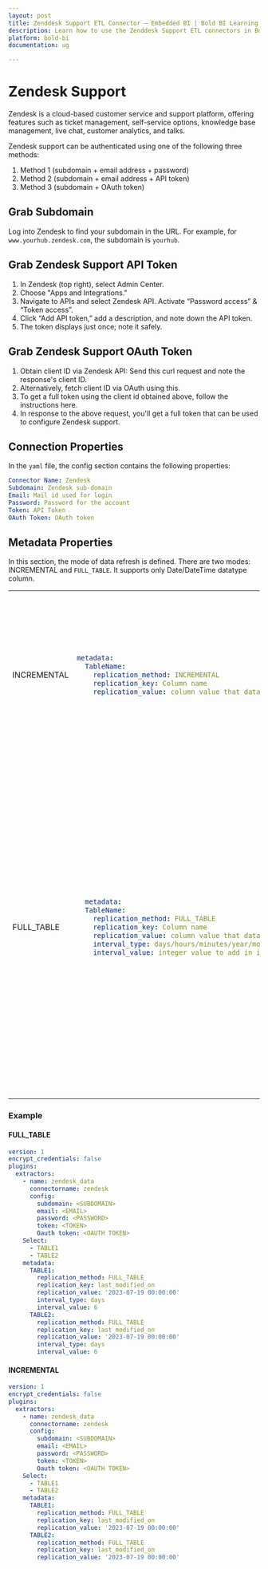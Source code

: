 ```yaml
---
layout: post
title: Zenddesk Support ETL Connector – Embedded BI | Bold BI Learning
description: Learn how to use the Zenddesk Support ETL connectors in Bold BI Enterprise Edition. Discover simple steps to integrate data smoothly and make the most of your analytics.
platform: bold-bi
documentation: ug

---
```


# Zendesk Support

Zendesk is a cloud-based customer service and support platform, offering features such as ticket management, self-service options, knowledge base management, live chat, customer analytics, and talks.

Zendesk support can be authenticated using one of the following three methods:
1. Method 1 (subdomain + email address + password)
2. Method 2 (subdomain + email address + API token)
3. Method 3 (subdomain + OAuth token)

## Grab Subdomain
Log into Zendesk to find your subdomain in the URL. For example, for ``www.yourhub.zendesk.com``, the subdomain is ``yourhub``.

## Grab Zendesk Support API Token
1. In Zendesk (top right), select Admin Center.
2. Choose "Apps and Integrations."
3. Navigate to APIs and select Zendesk API. Activate “Password access” & “Token access”.
4. Click “Add API token,” add a description, and note down the API token.
5. The token displays just once; note it safely.

## Grab Zendesk Support OAuth Token
1. Obtain client ID via Zendesk API: Send this curl request and note the response's client ID.
2. Alternatively, fetch client ID via OAuth using this.
3. To get a full token using the client id obtained above, follow the instructions here.
4. In response to the above request, you'll get a full token that can be used to configure Zendesk support.

## Connection Properties
In the ``yaml`` file, the config section contains the following properties:

```yaml
Connector Name: Zendesk
Subdomain: Zendesk sub-domain
Email: Mail id used for login
Password: Password for the account
Token: API Token
OAuth Token: OAuth token
```


## Metadata Properties
In this section, the mode of data refresh is defined. There are two modes: INCREMENTAL and ``FULL_TABLE``. It supports only Date/DateTime datatype column.

<table>
    <tr>
        <td></td>
        <td></td>
        <td></td>
    </tr>
    <tr>
        <td>INCREMENTAL</td>
        <td>

```yaml
metadata:
  TableName:
    replication_method: INCREMENTAL
    replication_key: Column name
    replication_value: column value that data starts from
```
</td>
        <td>This mode will fetch data from date column mentioned replication key from the start date as mentioned in replication_value.  Once it is Scheduled,  replication_value updated automatically from the imported data.</td>
    </tr>
    <tr>
        <td>FULL_TABLE</td>
        <td>

```yaml
  metadata:
  TableName:
    replication_method: FULL_TABLE
    replication_key: Column name
    replication_value: column value that data starts from
    interval_type: days/hours/minutes/year/month
    interval_value: integer value to add in interval type

```
</td>
        <td>TThis mode fetches data from the date column mentioned in the replication key from the start date as mentioned in the replication value. Once it is scheduled, the replication value is updated based on the interval_type and interval_value from the imported data. For ex  set interval_type as 'year' and intervalue value as '1'.In first schedule, will fetch the record from Jan 1, 2000 to Dec 31, 2000. In next schedule, will fetch the record from Jan 1, 2001 to Dec 31, 2001 and so on.</td>
    </tr>
</table>

### Example
#### FULL_TABLE

```yaml
version: 1
encrypt_credentials: false
plugins:
  extractors:
    - name: zendesk_data
      connectorname: zendesk
      config:
        subdomain: <SUBDOMAIN>
        email: <EMAIL>
        password: <PASSWORD>
        token: <TOKEN>
        Oauth token: <OAUTH TOKEN>
    Select:
      - TABLE1
      - TABLE2
    metadata:
      TABLE1:
        replication_method: FULL_TABLE
        replication_key: last_modified_on
        replication_value: '2023-07-19 00:00:00'
        interval_type: days
        interval_value: 6
      TABLE2:
        replication_method: FULL_TABLE
        replication_key: last_modified_on
        replication_value: '2023-07-19 00:00:00'
        interval_type: days
        interval_value: 6
```

#### INCREMENTAL

```yaml
version: 1
encrypt_credentials: false
plugins:
  extractors:
    - name: zendesk_data
      connectorname: zendesk
      config:
        subdomain: <SUBDOMAIN>
        email: <EMAIL>
        password: <PASSWORD>
        token: <TOKEN>
        Oauth token: <OAUTH TOKEN>
    Select:
      - TABLE1
      - TABLE2
    metadata:
      TABLE1:
        replication_method: FULL_TABLE
        replication_key: last_modified_on
        replication_value: '2023-07-19 00:00:00'
      TABLE2:
        replication_method: FULL_TABLE
        replication_key: last_modified_on
        replication_value: '2023-07-19 00:00:00'
```

